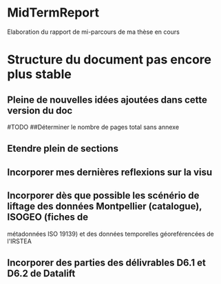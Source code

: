 MidTermReport
=============

Elaboration du rapport de mi-parcours de ma thèse en cours

# Structure du document pas encore plus stable
 ## Pleine de nouvelles idées ajoutées dans cette version du doc

#TODO
 ##Déterminer le nombre de pages total sans annexe
 ## Etendre plein de sections
 ## Incorporer mes dernières reflexions sur la visu
 ## Incorporer dès que possible les scénério de liftage des données Montpellier (catalogue), ISOGEO (fiches de 
 métadonnées ISO 19139) et des données temporelles géoreférencées de l'IRSTEA
 ## Incorporer des parties des délivrables D6.1 et D6.2 de Datalift 
 
 
 
